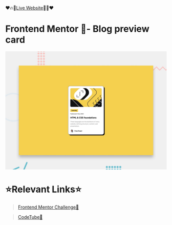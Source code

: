 ❤️🔥🔗[Live Website](https://flashscript-blogpreviewcard.netlify.app/)🔗🔥❤️

# Frontend Mentor 🧭- Blog preview card
![Design preview for the Blog preview card coding challenge](./src/assets/screenshots/desktop-preview.jpg)

# ⭐Relevant Links⭐
> [Frontend Mentor Challenge🧐](https://www.frontendmentor.io/challenges/blog-preview-card-ckPaj01IcS)

>[CodeTube💖](https://codetube-flashscript.netlify.app/)</h1>